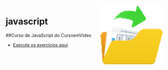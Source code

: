 <img src="index/assets/images/100-file-icon.png" align="right" width="200">

# javascript


##Curso de JavaScript do CursoemVideo

 * <p><a href="https://erikaestudar.github.io/javascript/index/index.html">Execute os exercícios aqui</a></p>
